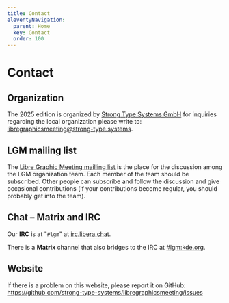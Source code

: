 ```yaml
---
title: Contact
eleventyNavigation:
  parent: Home
  key: Contact
  order: 100
---
```

# Contact


## Organization

The 2025 edition is organized by [Strong Type Systems GmbH](https://strong-type.systems)
for inquiries regarding the local organization please write to:
[libregraphicsmeeting@strong-type.systems](mailto:libregraphicsmeeting@strong-type.systems).


## LGM mailing list

The [Libre Graphic Meeting mailling list](http://lists.freedesktop.org/mailman/listinfo/libre-graphics-meeting)
is  the place for the discussion among the LGM organization team. Each
member of the team should be subscribed. Other people can subscribe and
follow the discussion and give occasional contributions (if your contributions
become regular, you should probably get into the team).

## Chat – Matrix and IRC

Our **IRC** is at "`#lgm`" at [irc.libera.chat](https://libera.chat/guides/connect).

There is a **Matrix** channel that also bridges to the IRC at [#lgm:kde.org](https://matrix.to/#/%23lgm:kde.org).

## Website

If there is a problem on this website, please report it on GitHub: https://github.com/strong-type-systems/libregraphicsmeeting/issues
